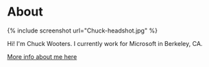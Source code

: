 # About

{% include screenshot url="Chuck-headshot.jpg" %}

Hi! I'm Chuck Wooters. I currently work for Microsoft in Berkeley, CA.

[More info about me here](http://chuckwooters.com/)
